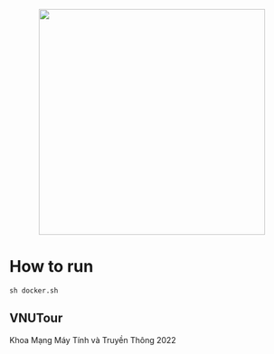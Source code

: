 <p align="center"><a href="https://laravel.com" target="_blank"><img src="https://raw.githubusercontent.com/laravel/art/master/logo-lockup/5%20SVG/2%20CMYK/1%20Full%20Color/laravel-logolockup-cmyk-red.svg" width="400"></a></p>

# How to run
    sh docker.sh
## VNUTour
Khoa Mạng Máy Tính và Truyền Thông 2022
